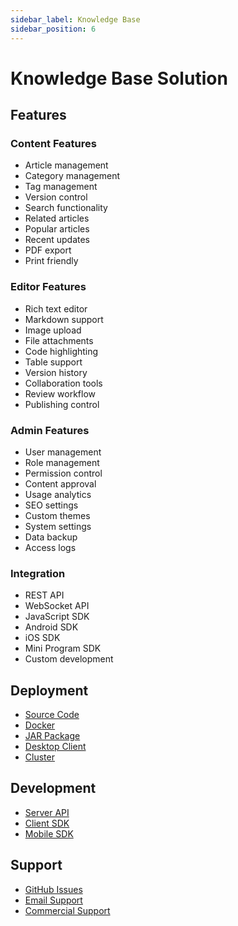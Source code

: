 ```yaml
---
sidebar_label: Knowledge Base
sidebar_position: 6
---
```


# Knowledge Base Solution

## Features

### Content Features

- Article management
- Category management
- Tag management
- Version control
- Search functionality
- Related articles
- Popular articles
- Recent updates
- PDF export
- Print friendly

### Editor Features

- Rich text editor
- Markdown support
- Image upload
- File attachments
- Code highlighting
- Table support
- Version history
- Collaboration tools
- Review workflow
- Publishing control

### Admin Features

- User management
- Role management
- Permission control
- Content approval
- Usage analytics
- SEO settings
- Custom themes
- System settings
- Data backup
- Access logs

### Integration

- REST API
- WebSocket API
- JavaScript SDK
- Android SDK
- iOS SDK
- Mini Program SDK
- Custom development

## Deployment

- [Source Code](/docs/deploy/source)
- [Docker](/docs/deploy/docker)
- [JAR Package](/docs/deploy/jar)
- [Desktop Client](/docs/deploy/desktop)
- [Cluster](/docs/deploy/cluster)

## Development

- [Server API](/docs/develop/server/service/agent)
- [Client SDK](/docs/develop/visitor/platform/web)
- [Mobile SDK](/docs/develop/visitor/platform/android)

## Support

- [GitHub Issues](https://github.com/bytedesk/bytedesk/issues)
- [Email Support](mailto:support@bytedesk.com)
- [Commercial Support](https://www.bytedesk.com/support)
